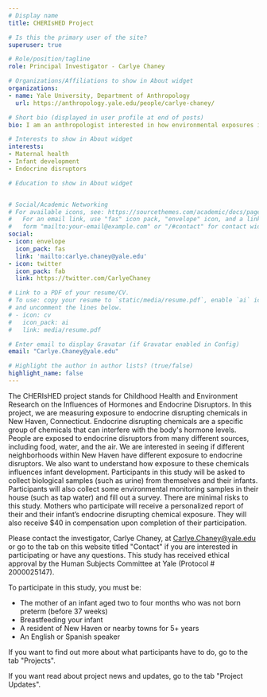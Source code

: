```yaml
---
# Display name
title: CHERIsHED Project 

# Is this the primary user of the site?
superuser: true

# Role/position/tagline
role: Principal Investigator - Carlye Chaney 

# Organizations/Affiliations to show in About widget
organizations:
- name: Yale University, Department of Anthropology
  url: https://anthropology.yale.edu/people/carlye-chaney/

# Short bio (displayed in user profile at end of posts)
bio: I am an anthropologist interested in how environmental exposures influence maternal and infant health.

# Interests to show in About widget
interests:
- Maternal health
- Infant development
- Endocrine disruptors

# Education to show in About widget


# Social/Academic Networking
# For available icons, see: https://sourcethemes.com/academic/docs/page-builder/#icons
#   For an email link, use "fas" icon pack, "envelope" icon, and a link in the
#   form "mailto:your-email@example.com" or "/#contact" for contact widget.
social:
- icon: envelope
  icon_pack: fas
  link: 'mailto:carlye.chaney@yale.edu'
- icon: twitter
  icon_pack: fab
  link: https://twitter.com/CarlyeChaney

# Link to a PDF of your resume/CV.
# To use: copy your resume to `static/media/resume.pdf`, enable `ai` icons in `params.toml`, 
# and uncomment the lines below.
# - icon: cv
#   icon_pack: ai
#   link: media/resume.pdf

# Enter email to display Gravatar (if Gravatar enabled in Config)
email: "Carlye.Chaney@yale.edu"

# Highlight the author in author lists? (true/false)
highlight_name: false
---
```


The CHERIsHED project stands for Childhood Health and Environment Research on the Influences of Hormones and Endocrine Disruptors. In this project, we are measuring exposure to endocrine disrupting chemicals in New Haven, Connecticut. Endocrine disrupting chemicals are a specific group of chemicals that can interfere with the body's hormone levels. People are exposed to endocrine disruptors from many different sources, including food, water, and the air. We are interested in seeing if different neighborhoods within New Haven have different exposure to endocrine disruptors. We also want to understand how exposure to these chemicals influences infant development. Participants in this study will be asked to collect biological samples (such as urine) from themselves and their infants. Participants will also collect some environmental monitoring samples in their house (such as tap water) and fill out a survey. There are minimal risks to this study. Mothers who participate will receive a personalized report of their and their infant’s endocrine disrupting chemical exposure. They will also receive $40 in compensation upon completion of their participation. 

Please contact the investigator, Carlye Chaney, at Carlye.Chaney@yale.edu or go to the tab on this website titled "Contact" if you are interested in participating or have any questions. This study has received ethical approval by the Human Subjects Committee at Yale (Protocol # 2000025147).

To participate in this study, you must be:
- The mother of an infant aged two to four months who was not born preterm (before 37 weeks)
- Breastfeeding your infant
- A resident of New Haven or nearby towns for 5+ years
- An English or Spanish speaker

If you want to find out more about what participants have to do, go to the tab "Projects".

If you want read about project news and updates, go to the tab "Project Updates".




